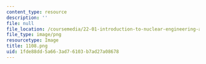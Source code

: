```yaml
---
content_type: resource
description: ''
file: null
file_location: /coursemedia/22-01-introduction-to-nuclear-engineering-and-ionizing-radiation-fall-2016/1fde88dd5a663ad76103b7ad27a08678_1108.png
file_type: image/png
resourcetype: Image
title: 1108.png
uid: 1fde88dd-5a66-3ad7-6103-b7ad27a08678
---
```

